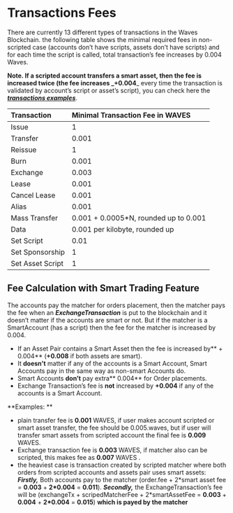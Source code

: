 # Transactions Fees

There are currently 13 different types of transactions in the Waves Blockchain. the following table shows the minimal required fees in non-scripted case \(accounts don’t have scripts, assets don’t have scripts\) and for each time the script is called, total transaction’s fee increases by 0.004 Waves.

**Note. **If a scripted account transfers a smart asset, then the fee is increased twice \(the fee increases _**+0.004**_ every time the transaction is validated by account’s script or asset’s script\), you can check here the [_**transactions examples**_](../development-and-api/waves-node-rest-api/example-transactions.md).

| Transaction | Minimal Transaction Fee in WAVES |
| :--- | :--- |
| Issue | 1 |
| Transfer | 0.001 |
| Reissue | 1 |
| Burn | 0.001 |
| Exchange | 0.003 |
| Lease | 0.001 |
| Cancel Lease | 0.001 |
| Alias | 0.001 |
| Mass Transfer | 0.001 + 0.0005\*N, rounded up to 0.001 |
| Data | 0.001 per kilobyte, rounded up |
| Set Script | 0.01 |
| Set Sponsorship | 1 |
| Set Asset Script | 1 |

## Fee Calculation with Smart Trading Feature

The accounts pay the matcher for orders placement, then the matcher pays the fee when an _**ExchangeTransaction**_ is put to the blockchain and it doesn’t matter if the accounts are smart or not. But if the matcher is a SmartAccount \(has a script\) then the fee for the matcher is increased by 0.004.

* If an Asset Pair contains a Smart Asset then the fee is increased by** + 0.004** \(**+0.008** if both assets are smart\).
* It **doesn't** matter if any of the accounts is a Smart Account, Smart Accounts pay in the same way as non-smart Accounts do.
* Smart Accounts **don’t** pay extra** 0.004** for Order placements.
* Exchange Transaction’s fee is **not** increased by **+0.004** if any of the accounts is a Smart Account.

**Examples: **

* plain transfer fee is **0.001** WAVES, if user makes account scripted or smart asset transfer, the fee should be 0.005.waves, but if user will transfer smart assets from scripted account the final fee is **0.009** WAVES.
* Exchange transaction fee is **0.003** WAVES, if matcher also can be scripted, this makes fee as **0.007** WAVES .
* the heaviest case is transaction created by scripted matcher where both orders from scripted accounts and assets pair uses smart assets: _**Firstly,**_ Both accounts pay to the matcher \(order.fee + 2\*smart asset fee = **0.003** + **2\*0.004** = **0.011**\).
  _**Secondly,**_ the ExchangeTransaction’s fee will be \(exchangeTx + scripedMatcherFee + 2\*smartAssetFee = **0.003** + **0.004** + **2\*0.004** = **0.015**\) **which is payed by the matcher**



